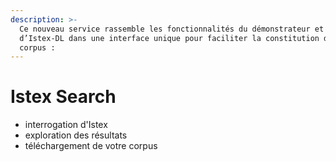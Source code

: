 ```yaml
---
description: >-
  Ce nouveau service rassemble les fonctionnalités du démonstrateur et
  d’Istex-DL dans une interface unique pour faciliter la constitution de votre
  corpus :
---
```


# Istex Search

* interrogation d'Istex&#x20;
* exploration des résultats
* téléchargement de votre corpus
